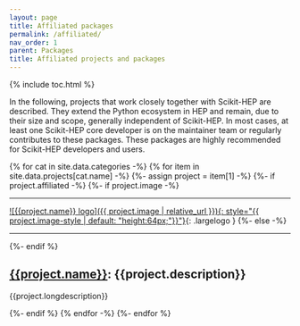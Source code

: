 ```yaml
---
layout: page
title: Affiliated packages
permalink: /affiliated/
nav_order: 1
parent: Packages
title: Affiliated projects and packages
---
```


{% include toc.html %}

In the following, projects that work closely together with Scikit-HEP are described. They extend the Python ecosystem in HEP and remain, due to their size and scope, generally independent of Scikit-HEP. In most cases, at least one Scikit-HEP core developer is on the maintainer team or regularly contributes to these packages. These packages are highly recommended for Scikit-HEP developers and users.

{% for cat in site.data.categories -%}
{% for item in site.data.projects[cat.name] -%}
{%- assign project = item[1] -%}
{%- if project.affiliated -%}
{%- if project.image -%}

---

[![{{project.name}} logo]({{ project.image | relative_url }}){: style="{{ project.image-style | default: "height:64px;"}}"}]({{project.url}}){: .largelogo }
{%- else -%}

---

{%- endif %}

## [{{project.name}}]({{project.url}}): {{project.description}}

{{project.longdescription}}

{%- endif %}
{% endfor -%}
{%- endfor %}
